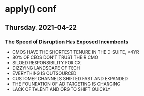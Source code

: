 # apply() conf
## Thursday, 2021-04-22
### The Speed of Disruption Has Exposed Incumbents
* CMOS HAVE THE SHORTEST TENURE IN THE C-SUITE, <4YR
* 80% OF CEOS DON'T TRUST THEIR CMO
* SILOED RESPONSIBILITY FOR CX
* DIZZYING LANDSCAPE OF TECH
* EVERYTHING IS OUTSOURCED
* CUSTOMER CHANNELS SHIFTED FAST AND EXPANDED
* THE FOUNDATION OF AD TARGETING IS CHANGING
* LACK OF TALENT AND ORG TO SHIFT QUICKLY
